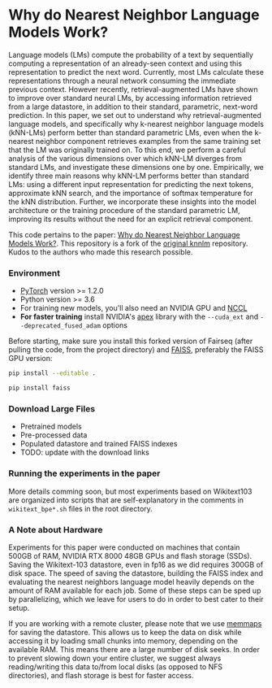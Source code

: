 # Why do Nearest Neighbor Language Models Work?

Language models (LMs) compute the probability of a text by sequentially computing a representation of an already-seen context and using this representation to predict the next word. Currently, most LMs calculate these representations through a neural network consuming the immediate previous context. However recently, retrieval-augmented LMs have shown to improve over standard neural LMs, by accessing information retrieved from a large datastore, in addition to their standard, parametric, next-word prediction. In this paper, we set out to understand why retrieval-augmented language models, and specifically why k-nearest neighbor language models (kNN-LMs) perform better than standard parametric LMs, even when the k-nearest neighbor component retrieves examples from the same training set that the LM was originally trained on. To this end, we perform a careful analysis of the various dimensions over which kNN-LM diverges from standard LMs, and investigate these dimensions one by one. Empirically, we identify three main reasons why kNN-LM performs better than standard LMs: using a different input representation for predicting the next tokens, approximate kNN search, and the importance of softmax temperature for the kNN distribution. Further, we incorporate these insights into the model architecture or the training procedure of the standard parametric LM, improving its results without the need for an explicit retrieval component.

This code pertains to the paper: [Why do Nearest Neighbor Language Models Work?](https://arxiv.org/abs/2301.02828). 
This repository is a fork of the [original knnlm](https://github.com/urvashik/knnlm) repository. Kudos to the authors who made this research possible.

### Environment

* [PyTorch](http://pytorch.org/) version >= 1.2.0
* Python version >= 3.6
* For training new models, you'll also need an NVIDIA GPU and [NCCL](https://github.com/NVIDIA/nccl)
* **For faster training** install NVIDIA's [apex](https://github.com/NVIDIA/apex) library with the `--cuda_ext` and `--deprecated_fused_adam` options

Before starting, make sure you install this forked version of Fairseq (after pulling the code, from the project directory) and [FAISS](https://github.com/facebookresearch/faiss/wiki), preferably the FAISS GPU version:
```bash
pip install --editable .

pip install faiss
```


### Download Large Files
* Pretrained models
* Pre-processed data 
* Populated datastore and trained FAISS indexes
* TODO: update with the download links


### Running the experiments in the paper

More details comming soon, but most experiments based on Wikitext103 are organized into scripts that are self-explanatory in the comments in `wikitext_bpe*.sh` files in the root directory.

### A Note about Hardware

Experiments for this paper were conducted on machines that contain 500GB of RAM, NVIDIA RTX 8000 48GB GPUs and flash storage (SSDs). 
Saving the Wikitext-103 datastore, even in fp16 as we did requires 300GB of disk space. The speed of saving the datastore, building the FAISS index and evaluating the nearest neighbors language model heavily depends on the amount of RAM available for each job. Some of these steps can be sped up by parallelizing, which we leave for users to do in order to best cater to their setup.

If you are working with a remote cluster, please note that we use [memmaps](https://numpy.org/doc/1.18/reference/generated/numpy.memmap.html) for saving the datastore. This allows us to keep the data on disk while accessing it by loading small chunks into memory, depending on the available RAM. This means there are a large number of disk seeks. In order to prevent slowing down your entire cluster, we suggest always reading/writing this data to/from local disks (as opposed to NFS directories), and flash storage is best for faster access.
